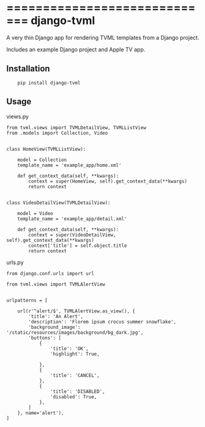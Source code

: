 =============================
django-tvml
=============================

A very thin Django app for rendering TVML templates from a Django project. 

Includes an example Django project and Apple TV app. 


Installation
------------

```
    pip install django-tvml
```

Usage
-----

views.py

```
from tvml.views import TVMLDetailView, TVMLListView
from .models import Collection, Video


class HomeView(TVMLListView):

    model = Collection
    template_name = 'example_app/home.xml'

    def get_context_data(self, **kwargs):
        context = super(HomeView, self).get_context_data(**kwargs)
        return context


class VideoDetailView(TVMLDetailView):

    model = Video
    template_name = 'example_app/detail.xml'

    def get_context_data(self, **kwargs):
        context = super(VideoDetailView, self).get_context_data(**kwargs)
        context['title'] = self.object.title
        return context

```

urls.py

```
from django.conf.urls import url

from tvml.views import TVMLAlertView


urlpatterns = [

    url(r'^alert/$', TVMLAlertView.as_view(), {
        'title': 'An Alert', 
        'description': 'Florem ipsum crocus summer snowflake',
        'background_image': '/static/resources/images/background/bg_dark.jpg', 
        'buttons': [ 
            {
                'title': 'OK',
                'highlight': True,
                
            }, 
            {
                'title': 'CANCEL',
            },
            {
                'title': 'DISABLED',
                'disabled': True,
            },  
        ]
    }, name='alert'), 
]

```